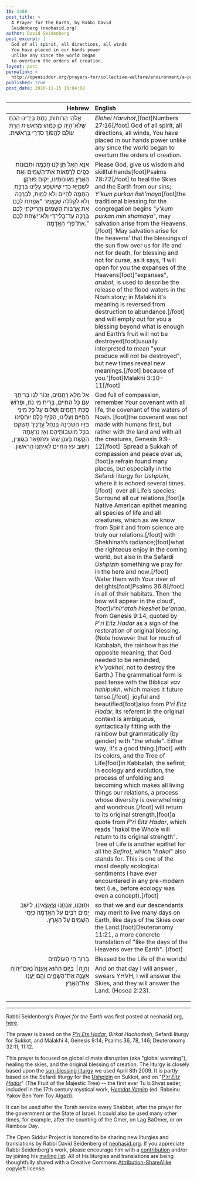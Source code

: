 ```yaml
---
ID: 1488
post_title: >
  A Prayer for the Earth, by Rabbi David
  Seidenberg (neohasid.org)
author: David Seidenberg
post_excerpt: |
  God of all spirit, all directions, all winds
  You have placed in our hands power
  unlike any since the world began
  to overturn the orders of creation.
layout: post
permalink: >
  http://opensiddur.org/prayers-for/collective-welfare/environment/a-prayer-for-the-earth-by-rabbi-david-seidenberg/
published: true
post_date: 2010-11-15 19:04:08
---
```

<style type="text/css" media="all">.printfriendly {display: none!important;}</style>

<table style="margin-left: auto;margin-right: auto;" class="draggable">
<thead><tr><th id="x" style="text-align: right;">Hebrew</th><th style="text-align: left;">English</th></tr></thead>
<tbody>
<tr>
<td style="vertical-align:top;" width="46%">
<div class="liturgy"><span lang="he">
אֱלֹהֵי הָרוּחוֹת,  
נָתַתָּ בְּיָדֵינוּ
הַכֹּחַ שֶׁלֹא־הָיָה כֵן כָּמ֔הוּ
מֵרֵאשִׁית הָרָת עוֹלָם
לְהֲפוֹךְ סִדְרֵי בְּרֵאשִׁית.‏
</span></div></td>

<td style="vertical-align:top;" width="53%"><div class="english">
<em>Elohei Haruḥot</em>,[foot]Numbers 27:16[/foot] God of all spirit, all directions, all winds,
You have placed in our hands 
power unlike any 
since the world began 
to overturn the orders of creation.
</div></td>
</tr>

<tr><td style="vertical-align:top;" width="46%">
<div class="liturgy" style="text-align: right;"><span lang="he">
אַנָא הָאֵל תֵּן לָנוּ חָכְמָה 
וּתְּבוּנוֹת כַּפָּיִם לְרַפְּאוֹת 
אֶת־הַשָּׁמַיִם וְאֶת הָאָרֶץ מֵעוֹנוֹתֵינוּ,‏
יְקוּם פּוּרְקָן לִשְׁמַיָּא
כְּדֵי שֶׁיוּשְׁפַּע עַלֵינוּ בִּרְכָּת הַחַמָּה 
לְחַיִּים וְלֹא לְמָות,‏ 
לִבְרָכָה וְלֹא לִקְלָלָה 
שֶׁנֶאֱמַר "אֶפְתַּח לָכֶם 
אֵת אֲרֻבּוֹת הַשָּׁמַיִם
וַהֲרִיקֹתִי לָכֶם בְּרָכָה 
עַד־בְּלִי־דָי
וְלֹא־יַשְׁחִת לָכֶם אֶת־פְּרִי הָאֲדָמָה."
</span></div></td>

<td style="vertical-align:top;" width="53%"><div class="english">
Please God, give us wisdom 
and skillful hands[foot]Psalms 78:72[/foot] to heal 
the Skies and the Earth from our sins;
<em>Y’kum purkan lish’maya</em>[foot]the traditional blessing for the congregation begins "<em>y'kum purkan min shamaya</em>", may salvation arise from the Heavens.[/foot] ‘May salvation arise for the heavens’
that the blessings of the sun flow
over us for life and not for death,
for blessing and not for curse,
as it says, ‘I will open for you
the expanses of the Heavens[foot]"expanses", <em>arubot</em>, is used to describe the release of the flood waters in the Noah story; in Malakhi it's meaning is reversed from destruction to abundance.[/foot]&nbsp;
and will empty out for you a blessing
beyond what is enough
and Earth’s fruit will not be destroyed[foot]usually interpreted to mean "your produce will not be destroyed", but new times reveal new meanings.[/foot] because of you.’[foot]Malakhi 3:10-11[/foot]
</div></td>
</tr>

<tr><td style="vertical-align:top;" width="46%">
<div class="liturgy" style="text-align: right;"><span lang="he">
אֵל מָלֵא רַחֲמִים, זְכוֹר לָנוּ 
בְּרִיתֶךָ עִם כָּל הַחַיִּים, בְּרִית מֵי נֹחַ,‏
וּפְרוֹשׂ סֻכַּת רַחֲמִים וְשְׁלוֹם
עַל כָּל מִינֵי הַחַיִּים וְעָלֵינוּ,‏
הַקִּיף כֻּלָם יוּחַסֵינוּ בְּזִּיו הַשְׁכִינָה 
בְּנַחַל עֲדָנֶיך תָּשְׁקֵם בְּכָּל מוֹשְׁבוֹתֵיהֶם
וְאַז נִרְאֲתָה הַקֶשֶׁת בֶּעָנָן
שָׂשׂ וּמִתְפָּאֵר בַּגְוֹוָנִין,‏ 
וְיָשׁוּב עֵץ הַחַיִּים לְאֵיתָנוֹ הָרִאשׁוֹן.‏
</span></div></td>

<td style="vertical-align:top;" width="53%"><div class="english">
God full of compassion, remember 
Your covenant with all life, the covenant of the waters of Noah. [foot]the covenant was not made with humans first, but rather with the land and with all the creatures, Genesis 9:9-12[/foot]&nbsp;
Spread a Sukkah of compassion and peace over us,[foot]a refrain found many places, but especially in the Sefardi liturgy for <em>Ushpizin</em>, where it is echoed several times.[/foot]&nbsp;
over all Life’s species; 
Surround all our relations,[foot]a Native American epithet meaning all species of life and all creatures, which as we know from Spirit and from science are truly our relations.[/foot] with Shekhinah’s radiance;[foot]what the righteous enjoy in the coming world, but also in the Sefardi <em>Ushpizin</em> something we pray for in the here and now.[/foot]&nbsp;
Water them with Your river of delights[foot]Psalms 36:8[/foot] in all of their habitats.
Then ‘the bow will appear in the cloud’,[foot]<em>v'nir'atah hkeshet be'anan</em>, from Genesis 9:14, quoted by <em>P'ri Eitz Hadar</em> as a sign of the restoration of original blessing. (Note however that for much of Kabbalah, the rainbow has the opposite meaning, that God needed to be reminded, <em>k'v'yakhol</em>, not to destroy the Earth.) The grammatical form is past tense with the Biblical <em>vav hahipukh</em>, which makes it future tense.[/foot]&nbsp;
joyful and beautified[foot]also from <em>P'ri Eitz Hadar</em>, its referent in the original context is ambiguous, syntactically fitting with the rainbow but grammatically (by gender) with "the whole". Either way, it's a good thing.[/foot] with its colors,
and the Tree of Life[foot]in Kabbalah, the sefirot; in ecology and evolution, the process of unfolding and becoming which makes all living things our relations, a process whose diversity is overwhelming and wondrous.[/foot] will return to its original strength,[foot]a quote from <em>P'ri Eitz Hadar</em>, which reads "hakol the Whole will return to its original strength". Tree of Life is another epithet for all the <em>Sefirot</em>, which "<em>hakol</em>" also stands for. This is one of the most deeply ecological sentiments I have ever encountered in any pre-modern text (i.e., before ecology was even a concept).[/foot]
</div></td>
</tr>

<tr><td style="vertical-align:top;" width="46%">
<div class="liturgy" style="text-align: right;"><span lang="he">
וּתְּזַכֵּנוּ, אֲנַחְנוּ וְצֶאֱצָאֵינוּ,‏
לֵישֵׁב יָמִים רַבִּים עַל הָאֲדָמָה 
כִּיְמֵי הַשָּׁמַיִם עַל הָאָרֶץ.‏
</span></div></td>

<td style="vertical-align:top;" width="53%"><div class="english">
so that we and our descendants 
may merit to live many days on Earth, 
like days of the Skies over the Land.[foot]Deuteronomy 11:21, a more concrete translation of "like the days of the Heavens over the Earth". [/foot]
</div></td>
</tr>

<tr><td style="vertical-align:top;" width="46%">
<div class="liturgy" style="text-align: right;"><span lang="he">
בָּרוּךְ חֵי הָעוֹלָמִים
</span></div></td>

<td style="vertical-align:top;" width="53%"><div class="english">
Blessed be the Life of the worlds!
</div></td>
</tr>

<tr><td style="vertical-align:top;" width="46%">
<div class="liturgy" style="text-align: right;"><span lang="he">
וְהָיָ֣ה׀ בַּיּ֣וֹם הַה֗וּא אֶֽעֱנֶה֙ נְאֻם־יְהוָ֔ה אֶעֱנֶ֖ה אֶת־הַשָּׁמָ֑יִם 
וְהֵ֖ם יַעֲנ֥וּ אֶת־הָאָֽרֶץ׃
</span></div></td>

<td style="vertical-align:top;" width="53%"><div class="english">
And on that day I will answer , swears YHVH, I will answer the Skies, 
and they will answer the Land. (Hosea 2:23).
</p>
</td></tr>
</tbody></table>

<hr />

Rabbi Seidenberg's <em>Prayer for the Earth</em> was first posted at neohasid.org, <a href="http://www.neohasid.org/stoptheflood/earthprayer/">here</a>.

The prayer is based on the <em><a href="http://opensiddur.org/prayers-for/special-days/new-years-day/for-fruit-trees/pri-etz-hadar/">P’ri Ets Hadar</a></em>, <em>Birkat Hachodesh</em>, Sefardi liturgy for Sukkot, and Malakhi 4, Genesis 9:14; Psalms 36, 78, 146; Deuteronomy 32:11, 11:12.

This prayer is focused on global climate disruption (aka "global warming"), healing the skies, and the original blessing of creation. The liturgy is closely based upon the <a href="http://www.neohasid.org/stoptheflood/sunblessing/">sun-blessing liturgy</a> we used April 8th 2009. It is partly based on the Sefardi liturgy for the <a href="http://www.neohasid.org/zman/sukkot/ushpizintext/">Ushpizin</a> on Sukkot, and on "<a href="http://www.neohasid.org/torah/blessing_for_tubi/"><em>P'ri Eitz Hadar</em></a>" (The Fruit of the Majestic Tree) -- the first ever Tu biShvat seder, included in the 17th century mystical work, <em><a href="http://www.seforimonline.org/seforimdb/index.php?table_name=seforim_database&function=details&where_field=id&where_value=43">Ḥemdat Yamim</a></em> (ed. Rabeinu Yakov Ben Yom Tov Algazi).

It can be used after the Torah service every Shabbat, after the prayer for the government or the State of Israel. It could also be used many other times, for example, after the counting of the Omer, on Lag BaOmer, or on Rainbow Day.

The Open Siddur Project is honored to be sharing new liturgies and translations by Rabbi David Seidenberg of <a href="http://neohasid.org">neohasid.org</a>. If you appreciate Rabbi Seidenberg's work, please encourage him with a <a href="http://www.neohasid.org/contribute/">contribution</a> and/or by joining his <a href="http://neohasid.org/join2.html">mailing list</a>. All of his liturgies and translations are being thoughtfully shared with a Creative Commons <a href="http://creativecommons.org/licenses/by-sa/4.0/">Attribution-ShareAlike</a> copyleft license.